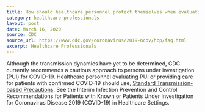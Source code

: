 ```yaml
---
title: How should healthcare personnel protect themselves when evaluating a patient who may have COVID-19?
category: healthcare-professionals
layout: post
date: March 16, 2020
source: CDC
source_url: https://www.cdc.gov/coronavirus/2019-ncov/hcp/faq.html
excerpt: Healthcare Professionals
---
```


Although the transmission dynamics have yet to be determined, CDC currently recommends a cautious approach to persons under investigation (PUI) for COVID-19. Healthcare personnel evaluating PUI or providing care for patients with confirmed COVID-19 should use, <a href="https://www.cdc.gov/coronavirus/2019-ncov/infection-control/control-recommendations.html"> Standard  Transmission-based Precautions</a>. See the Interim Infection Prevention and Control Recommendations for Patients with Known or Patients Under Investigation for Coronavirus Disease 2019 (COVID-19) in Healthcare Settings.
